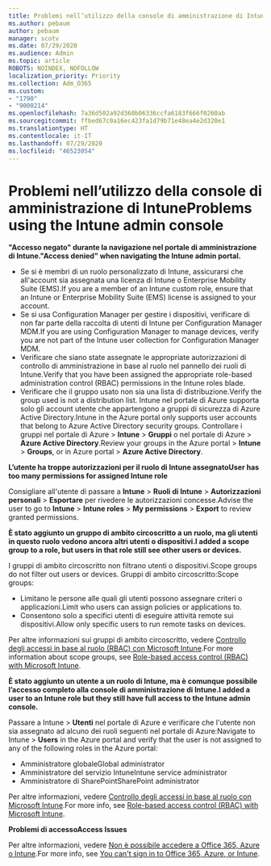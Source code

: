 ```yaml
---
title: Problemi nell’utilizzo della console di amministrazione di Intune
ms.author: pebaum
author: pebaum
manager: scotv
ms.date: 07/29/2020
ms.audience: Admin
ms.topic: article
ROBOTS: NOINDEX, NOFOLLOW
localization_priority: Priority
ms.collection: Adm_O365
ms.custom:
- "1790"
- "9000214"
ms.openlocfilehash: 7a36d502a92d360b06336ccfa6183f666f0260ab
ms.sourcegitcommit: ffbed67c0a16ec423fa1d79b71e48ea4e2d320e1
ms.translationtype: HT
ms.contentlocale: it-IT
ms.lasthandoff: 07/29/2020
ms.locfileid: "46523054"
---
```

# <a name="problems-using-the-intune-admin-console"></a><span data-ttu-id="4d3cc-102">Problemi nell’utilizzo della console di amministrazione di Intune</span><span class="sxs-lookup"><span data-stu-id="4d3cc-102">Problems using the Intune admin console</span></span>

<span data-ttu-id="4d3cc-103">**"Accesso negato" durante la navigazione nel portale di amministrazione di Intune.**</span><span class="sxs-lookup"><span data-stu-id="4d3cc-103">**"Access denied" when navigating the Intune admin portal.**</span></span>

- <span data-ttu-id="4d3cc-104">Se si è membri di un ruolo personalizzato di Intune, assicurarsi che all'account sia assegnata una licenza di Intune o Enterprise Mobility Suite (EMS).</span><span class="sxs-lookup"><span data-stu-id="4d3cc-104">If you are a member of an Intune custom role, ensure that an Intune or Enterprise Mobility Suite (EMS) license is assigned to your account.</span></span>
- <span data-ttu-id="4d3cc-105">Se si usa Configuration Manager per gestire i dispositivi, verificare di non far parte della raccolta di utenti di Intune per Configuration Manager MDM.</span><span class="sxs-lookup"><span data-stu-id="4d3cc-105">If you are using Configuration Manager to manage devices, verify you are not part of the Intune user collection for Configuration Manager MDM.</span></span>
- <span data-ttu-id="4d3cc-106">Verificare che siano state assegnate le appropriate autorizzazioni di controllo di amministrazione in base al ruolo nel pannello dei ruoli di Intune.</span><span class="sxs-lookup"><span data-stu-id="4d3cc-106">Verify that you have been assigned the appropriate role-based administration control (RBAC) permissions in the Intune roles blade.</span></span>
- <span data-ttu-id="4d3cc-107">Verificare che il gruppo usato non sia una lista di distribuzione.</span><span class="sxs-lookup"><span data-stu-id="4d3cc-107">Verify the group used is not a distribution list.</span></span> <span data-ttu-id="4d3cc-108">Intune nel portale di Azure supporta solo gli account utente che appartengono a gruppi di sicurezza di Azure Active Directory.</span><span class="sxs-lookup"><span data-stu-id="4d3cc-108">Intune in the Azure portal only supports user accounts that belong to Azure Active Directory security groups.</span></span> <span data-ttu-id="4d3cc-109">Controllare i gruppi nel portale di Azure > **Intune** > **Gruppi** o nel portale di Azure > **Azure Active Directory**.</span><span class="sxs-lookup"><span data-stu-id="4d3cc-109">Review your groups in the Azure portal > **Intune** > **Groups**, or in Azure portal > **Azure Active Directory**.</span></span>

<span data-ttu-id="4d3cc-110">**L’utente ha troppe autorizzazioni per il ruolo di Intune assegnato**</span><span class="sxs-lookup"><span data-stu-id="4d3cc-110">**User has too many permissions for assigned Intune role**</span></span>

<span data-ttu-id="4d3cc-111">Consigliare all'utente di passare a **Intune** > **Ruoli di Intune** > **Autorizzazioni personali** > **Esportare** per rivedere le autorizzazioni concesse.</span><span class="sxs-lookup"><span data-stu-id="4d3cc-111">Advise the user to go to **Intune** > **Intune roles** > **My permissions** > **Export** to review granted permissions.</span></span>

<span data-ttu-id="4d3cc-112">**È stato aggiunto un gruppo di ambito circoscritto a un ruolo, ma gli utenti in questo ruolo vedono ancora altri utenti o dispositivi.**</span><span class="sxs-lookup"><span data-stu-id="4d3cc-112">**I added a scope group to a role, but users in that role still see other users or devices.**</span></span>

<span data-ttu-id="4d3cc-113">I gruppi di ambito circoscritto non filtrano utenti o dispositivi.</span><span class="sxs-lookup"><span data-stu-id="4d3cc-113">Scope groups do not filter out users or devices.</span></span> <span data-ttu-id="4d3cc-114">Gruppi di ambito circoscritto:</span><span class="sxs-lookup"><span data-stu-id="4d3cc-114">Scope groups:</span></span>

- <span data-ttu-id="4d3cc-115">Limitano le persone alle quali gli utenti possono assegnare criteri o applicazioni.</span><span class="sxs-lookup"><span data-stu-id="4d3cc-115">Limit who users can assign policies or applications to.</span></span>
- <span data-ttu-id="4d3cc-116">Consentono solo a specifici utenti di eseguire attività remote sui dispositivi.</span><span class="sxs-lookup"><span data-stu-id="4d3cc-116">Allow only specific users to run remote tasks on devices.</span></span>

<span data-ttu-id="4d3cc-117">Per altre informazioni sui gruppi di ambito circoscritto, vedere [Controllo degli accessi in base al ruolo (RBAC) con Microsoft Intune](https://docs.microsoft.com/intune/role-based-access-control).</span><span class="sxs-lookup"><span data-stu-id="4d3cc-117">For more information about scope groups, see  [Role-based access control (RBAC) with Microsoft Intune](https://docs.microsoft.com/intune/role-based-access-control).</span></span>

<span data-ttu-id="4d3cc-118">**È stato aggiunto un utente a un ruolo di Intune, ma è comunque possibile l’accesso completo alla console di amministrazione di Intune.**</span><span class="sxs-lookup"><span data-stu-id="4d3cc-118">**I added a user to an Intune role but they still have full access to the Intune admin console.**</span></span>

<span data-ttu-id="4d3cc-119">Passare a Intune > **Utenti** nel portale di Azure e verificare che l'utente non sia assegnato ad alcuno dei ruoli seguenti nel portale di Azure:</span><span class="sxs-lookup"><span data-stu-id="4d3cc-119">Navigate to Intune > **Users** in the Azure portal and verify that the user is not assigned to any of the following roles in the Azure portal:</span></span>

- <span data-ttu-id="4d3cc-120">Amministratore globale</span><span class="sxs-lookup"><span data-stu-id="4d3cc-120">Global administrator</span></span>
- <span data-ttu-id="4d3cc-121">Amministratore del servizio Intune</span><span class="sxs-lookup"><span data-stu-id="4d3cc-121">Intune service administrator</span></span>
- <span data-ttu-id="4d3cc-122">Amministratore di SharePoint</span><span class="sxs-lookup"><span data-stu-id="4d3cc-122">SharePoint administrator</span></span>

<span data-ttu-id="4d3cc-123">Per altre informazioni, vedere [Controllo degli accessi in base al ruolo con Microsoft Intune](https://docs.microsoft.com/intune/role-based-access-control).</span><span class="sxs-lookup"><span data-stu-id="4d3cc-123">For more info, see [Role-based access control (RBAC) with Microsoft Intune](https://docs.microsoft.com/intune/role-based-access-control).</span></span>

<span data-ttu-id="4d3cc-124">**Problemi di accesso**</span><span class="sxs-lookup"><span data-stu-id="4d3cc-124">**Access Issues**</span></span>

<span data-ttu-id="4d3cc-125">Per altre informazioni, vedere [Non è possibile accedere a Office 365, Azure o Intune](https://support.microsoft.com/help/2412085/you-can-t-sign-in-to-office-365-azure-or-intune).</span><span class="sxs-lookup"><span data-stu-id="4d3cc-125">For more info, see [You can't sign in to Office 365, Azure, or Intune](https://support.microsoft.com/help/2412085/you-can-t-sign-in-to-office-365-azure-or-intune).</span></span>